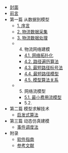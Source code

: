 - [封面](README.md)
- [前言](preface.md)
- 第一篇 从数据到模型
  - [1. 序言](section1/1.introduction.md)
  - [2. 物流数据采集](section1/2.data_collecting.md)
  - [3. 物流数据处理](section1/3.data_processing.md)
  - 4. 物流网络建模
    - [4.1. 网络拓扑化](section1/4.1.net_topologizing.md)
    - [4.2. 路径遍历算法](section1/4.2.net_traversing.md)
    - [4.3. 最短路径标号法](section1/4.3.labelling_algorithm.md)
    - [4.4. 最短路径模型](section1/4.4.shortest_path_model.md)
    - [4.5. 模型算法关系](section1/4.5.model_algorithm.md)
  - 5. 网络流模型
    - [5.1. 最小费用流模型](section1/5.1.min_net_flow.md)
    - 5.2. 
- 第二篇 模型求解技术
  - [启发式算法](section2/heuristics.md)
- 第三篇 动态仿真建模
  - [事件调度法](section3/event_scheduling.md)
- 附录
  - [软件指南](soft_guide.md)
  - [参考文献](references.md)
